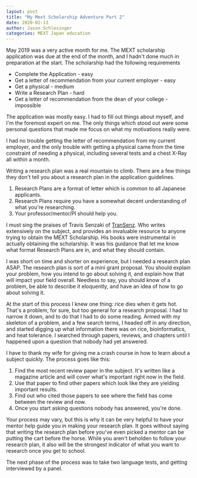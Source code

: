 ```yaml
---
layout: post
title: "My Mext Scholarship Adventure Part 2"
date: 2020-02-13 
author: Jason Schlesinger
categories: MEXT Japan education
---
```

May 2019 was a very active month for me. The MEXT scholarship application was due at the end of the
month, and I hadn't done much in preparation at the start. The scholarship had the following
requirements
<!--more-->

* Complete the Application - easy
* Get a letter of recommendation from your current employer - easy
* Get a physical - medium
* Write a Research Plan - hard
* Get a letter of recommendation from the dean of your college - impossible

The application was mostly easy. I had to fill out things about myself, and I'm the foremost expert
on me. The only things which stood out were some personal questions that made me focus on what my
motivations really were. 

I had no trouble getting the letter of recommendation from my current employer, and the only trouble
with getting a physical came from the time constraint of needing a physical, including several tests 
and a chest X-Ray all within a month. 

Writing a research plan was a real mountain to climb. There are a few things they don't tell you
about a research plan in the application guidelines.

1. Research Plans are a format of letter which is common to all Japanese applicants.
2. Research Plans require you have a somewhat decent understanding of what you're researching.
3. Your professor/mentor/PI should help you.

I must sing the praises of Travis Senzaki of
[TranSenz](http://www.transenzjapan.com/blog/category/mext/). Who writes extensively on the subject,
and provides an invaluable resource to anyone trying to obtain the MEXT Scholarship. His books were
instrumental in actually obtaining the scholarship. It was his guidance that let me know what format
Research Plans are in, and what they should contain.

I was short on time and shorter on experience, but I needed a research plan ASAP. The research plan
is sort of a mini grant proposal. You should explain your problem, how you intend to go about
solving it, and explain how that will impact your field overall. Needless to say, you should know
of a problem, be able to describe it eloquently, and have an idea of how to go about solving it.

At the start of this process I knew one thing: rice dies when it gets hot. That's a problem, for
sure, but too general for a research proposal. I had to narrow it down, and to do that I had to do
some reading. Armed with my skeleton of a problem, and a few search terms, I headed off in any 
direction, and started digging up what information there was on rice, bioinformatics, and heat tolerance. 
I searched through papers, reviews, and chapters until I happened upon a question that nobody had
yet answered. 

I have to thank my wife for giving me a crash course in how to learn about a subject quickly. The
process goes like this:

1. Find the most recent review paper in the subject. It's written like a magazine article and will
   cover what's important right now in the field.
2. Use that paper to find other papers which look like they are yielding important results.
3. Find out who cited those papers to see where the field has come between the review and now.
4. Once you start asking questions nobody has answered, you're done.

Your process may vary, but this is why it can be very helpful to have your mentor help guide you in
making your research plan. It goes without saying that writing the research plan before you've even
picked a mentor can be putting the cart before the horse. While you aren't beholden to follow your
research plan, it also will be the strongest indicator of what you want to research once you get to
school.

The next phase of the process was to take two language tests, and getting interviewed by a panel.
